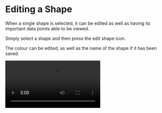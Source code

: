 # Editing a Shape

When a single shape is selected, it can be edited as well as having its important data points able to be viewed.

Simply select a shape and then press the edit shape icon.

The colour can be edited, as well as the name of the shape if it has been saved.

<video src="Screen Recording 2024-10-10 at 5.38.31 pm.mov" controls></video>